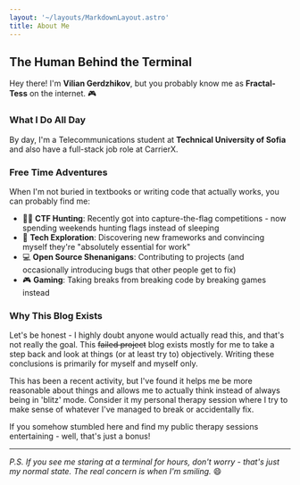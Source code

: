 ```yaml
---
layout: '~/layouts/MarkdownLayout.astro'
title: About Me
---
```


## The Human Behind the Terminal

Hey there! I'm **Vilian Gerdzhikov**, but you probably know me as **Fractal-Tess** on the internet. 🎮

### What I Do All Day

By day, I'm a Telecommunications student at **Technical University of Sofia** and also have a full-stack job role at CarrierX.


### Free Time Adventures

When I'm not buried in textbooks or writing code that actually works, you can probably find me:

- 🏴‍☠️ **CTF Hunting**: Recently got into capture-the-flag competitions - now spending weekends hunting flags instead of sleeping
- 🚀 **Tech Exploration**: Discovering new frameworks and convincing myself they're "absolutely essential for work"
- 💻 **Open Source Shenanigans**: Contributing to projects (and occasionally introducing bugs that other people get to fix)
- 🎮 **Gaming**: Taking breaks from breaking code by breaking games instead

### Why This Blog Exists

Let's be honest - I highly doubt anyone would actually read this, and that's not really the goal. This ~~failed project~~ blog exists mostly for me to take a step back and look at things (or at least try to) objectively. Writing these conclusions is primarily for myself and myself only.

This has been a recent activity, but I've found it helps me be more reasonable about things and allows me to actually think instead of always being in 'blitz' mode. Consider it my personal therapy session where I try to make sense of whatever I've managed to break or accidentally fix.

If you somehow stumbled here and find my public therapy sessions entertaining - well, that's just a bonus!

---

*P.S. If you see me staring at a terminal for hours, don't worry - that's just my normal state. The real concern is when I'm smiling.* 😄
